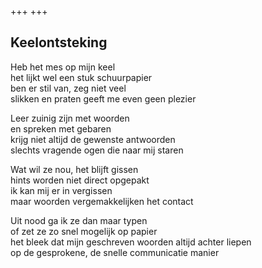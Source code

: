 +++
+++

## Keelontsteking

Heb het mes op mijn keel \
het lijkt wel een stuk schuurpapier \
ben er stil van, zeg niet veel \
slikken en praten geeft me even geen plezier

Leer zuinig zijn met woorden \
en spreken met gebaren \
krijg niet altijd de gewenste antwoorden  \
slechts vragende ogen die naar mij staren

Wat wil ze nou, het blijft gissen  \
hints worden niet direct opgepakt  \
ik kan mij er in vergissen \
maar woorden vergemakkelijken het contact

Uit nood ga ik ze dan maar typen \
of zet ze zo snel mogelijk op papier \
het bleek dat mijn geschreven woorden altijd achter liepen \
op de gesprokene, de snelle communicatie manier
